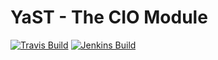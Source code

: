 # YaST - The CIO Module #

[![Travis Build](https://travis-ci.org/yast/yast-cio.svg?branch=master)](https://travis-ci.org/yast/yast-cio)
[![Jenkins Build](http://img.shields.io/jenkins/s/https/ci.opensuse.org/yast-yast-cio-master.svg)](https://ci.opensuse.org/view/Yast/job/yast-yast-cio-master/)

